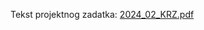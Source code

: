 Tekst projektnog zadatka: [2024_02_KRZ.pdf](https://github.com/user-attachments/files/17546962/2024_02_KRZ.pdf)
